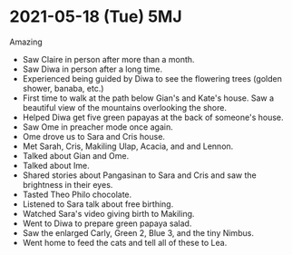 # 2021-05-18 (Tue) 5MJ

Amazing

- Saw Claire in person after more than a month.
- Saw Diwa in person after a long time.
- Experienced being guided by Diwa to see the flowering trees (golden shower, banaba, etc.)
- First time to walk at the path below Gian's and Kate's house. Saw a beautiful view of the mountains overlooking the shore.
- Helped Diwa get five green papayas at the back of someone's house.
- Saw Ome in preacher mode once again.
- Ome drove us to Sara and Cris house.
- Met Sarah, Cris, Makiling Ulap, Acacia, and and Lennon.
- Talked about Gian and Ome.
- Talked about Ime.
- Shared stories about Pangasinan to Sara and Cris and saw the brightness in their eyes.
- Tasted Theo Philo chocolate.
- Listened to Sara talk about free birthing.
- Watched Sara's video giving birth to Makiling.
- Went to Diwa to prepare green papaya salad.
- Saw the enlarged Carly, Green 2, Blue 3, and the tiny Nimbus.
- Went home to feed the cats and tell all of these to Lea.


